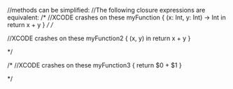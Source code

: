 

//methods can be simplified:
//The following closure expressions are equivalent:
/*
//XCODE crashes on these
myFunction {
    (x: Int, y: Int) -> Int in
    return x + y
}
*/
/*

//XCODE crashes on these
myFunction2 {
    (x, y) in
    return x + y
}


*/


/*
//XCODE crashes on these
myFunction3 { return $0 + $1 }

*/
